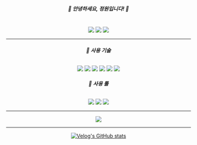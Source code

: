 <!DOCTYPE html>
<html>
<head>
<meta charset = "UTF-8">
</head>
<body>

<div style="margin: 40px;" align = "center">


<h5>👋 안녕하세요, 정원입니다! 👋</h5>


</div>

 

<div align="center">


<a href="https://www.notion.so/hortus/Hortus-8da5b01299484c5482e800e04d659f3a"><img src="https://img.shields.io/badge/노션-000000?style=flat-square&logo=Notion&logoColor=white"/></a>
<a href="https://velog.io/@hee_hortus"><img src="https://img.shields.io/badge/벨로그-20C997?style=flat-square&logo=Velog&logoColor=white"/></a>
<a href="mailto:hee.hortus@gmail.com"><img src="https://img.shields.io/badge/지메일-EA4335?style=flat-square&logo=Gmail&logoColor=white&link=mailto:hee.hortus@gmail.com"/></a>

<hr/>


<div align = "center">
<h6><b> 📖 사용 기술 </b></h6>


<img src="https://img.shields.io/badge/C++-00599C?style=flat-square&logo=Cplusplus&logoColor=white"/>
<img src="https://img.shields.io/badge/C Sharp-239120?style=flat-square&logo=csharp&logoColor=white"/>
<img src="https://img.shields.io/badge/HTML-E34F26?style=flat-square&logo=HTML5&logoColor=white"/>
<img src="https://img.shields.io/badge/CSS-1572B6?style=flat-square&logo=CSS3&logoColor=white"/>
<img src="https://img.shields.io/badge/JavaScript-F7DF1E?style=flat-square&logo=JavaScript&logoColor=white"/>
<img src="https://img.shields.io/badge/PHP-777BB4?style=flat-square&logo=PHP&logoColor=white"/>

<h6><b> 📌 사용 툴 </b> </h6>
<img src="https://img.shields.io/badge/UNITY-black?style=flat-square&logo=Unity&logoColor=white"/>
<img src="https://img.shields.io/badge/PhotoShop-31A8FF?style=flat-square&logo=AdobePhotoshop&logoColor=white"/>
<img src="https://img.shields.io/badge/Flutter-02569B?style=flat-square&logo=Flutter&logoColor=white"/>


</div>

<hr>


<img align = "center" src="https://github-readme-stats.vercel.app/api?username=heehortus&show_icons=true&theme=cobalt&bg_color=white"/>

<hr>

[![Velog's GitHub stats](https://velog-readme-stats.vercel.app/api?name=hee_hortus)](https://velog.io/@hee_hortus)
